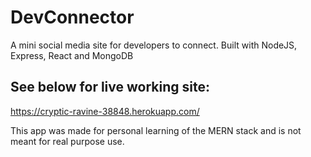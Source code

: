 # DevConnector
A mini social media site for developers to connect. Built with NodeJS, Express, React and MongoDB

## See below for live working site:
https://cryptic-ravine-38848.herokuapp.com/

This app was made for personal learning of the MERN stack and is not meant for real purpose use.
